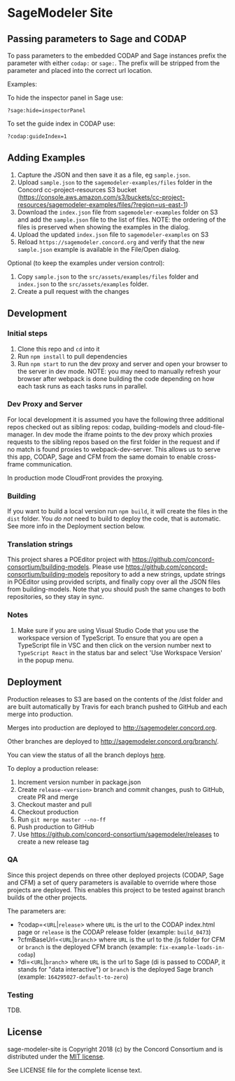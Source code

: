# SageModeler Site

## Passing parameters to Sage and CODAP

To pass parameters to the embedded CODAP and Sage instances prefix the parameter with either `codap:` or `sage:`.  The prefix will be stripped from the parameter and placed into the correct url location.

Examples:

To hide the inspector panel in Sage use:

`?sage:hide=inspectorPanel`

To set the guide index in CODAP use:

`?codap:guideIndex=1`

## Adding Examples

1. Capture the JSON and then save it as a file, eg `sample.json`.
2. Upload `sample.json` to the `sagemodeler-examples/files` folder in the Concord cc-project-resources S3 bucket (https://console.aws.amazon.com/s3/buckets/cc-project-resources/sagemodeler-examples/files/?region=us-east-1)
3. Download the `index.json` file from `sagemodeler-examples` folder on S3 and add the `sample.json` file to the list of files.
   NOTE: the ordering of the files is preserved when showing the examples in the dialog.
4. Upload the updated `index.json` file to `sagemodeler-examples` on S3
5. Reload `https://sagemodeler.concord.org` and verify that the new `sample.json` example is available in the File/Open dialog.

Optional (to keep the examples under version control):

1. Copy `sample.json` to the `src/assets/examples/files` folder and `index.json` to the `src/assets/examples` folder.
2. Create a pull request with the changes

## Development

### Initial steps

1. Clone this repo and `cd` into it
2. Run `npm install` to pull dependencies
3. Run `npm start` to run the dev proxy and server and open your browser to the server in dev mode.
   NOTE: you may need to manually refresh your browser after webpack is done building the code
   depending on how each task runs as each tasks runs in parallel.

### Dev Proxy and Server

For local development it is assumed you have the following three additional repos checked out as sibling
repos: codap, building-models and cloud-file-manager.  In dev mode the iframe points to the dev proxy
which proxies requests to the sibling repos based on the first folder in the request and if no match is
found proxies to webpack-dev-server.  This allows us to serve this app, CODAP, Sage and CFM from the
same domain to enable cross-frame communication.

In production mode CloudFront provides the proxying.

### Building

If you want to build a local version run `npm build`, it will create the files in the `dist` folder.
You *do not* need to build to deploy the code, that is automatic.  See more info in the Deployment section below.


### Translation strings

This project shares a POEditor project with https://github.com/concord-consortium/building-models.
Please use https://github.com/concord-consortium/building-models repository to add a new strings, update strings
in POEditor using provided scripts, and finally copy over all the JSON files from building-models.
Note that you should push the same changes to both repositories, so they stay in sync.

### Notes

1. Make sure if you are using Visual Studio Code that you use the workspace version of TypeScript.
   To ensure that you are open a TypeScript file in VSC and then click on the version number next to
   `TypeScript React` in the status bar and select 'Use Workspace Version' in the popup menu.

## Deployment

Production releases to S3 are based on the contents of the /dist folder and are built automatically by Travis
for each branch pushed to GitHub and each merge into production.

Merges into production are deployed to http://sagemodeler.concord.org.

Other branches are deployed to http://sagemodeler.concord.org/branch/<name>.

You can view the status of all the branch deploys [here](https://travis-ci.org/concord-consortium/sagemodeler/branches).

To deploy a production release:

1. Increment version number in package.json
2. Create `release-<version>` branch and commit changes, push to GitHub, create PR and merge
3. Checkout master and pull
4. Checkout production
5. Run `git merge master --no-ff`
6. Push production to GitHub
7. Use https://github.com/concord-consortium/sagemodeler/releases to create a new release tag

### QA

Since this project depends on three other deployed projects (CODAP, Sage and CFM) a set of query parameters is available to override
where those projects are deployed.  This enables this project to be tested against branch builds of the other projects.

The parameters are:

- ?codap=<`URL`|`release`> where `URL` is the url to the CODAP index.html page or `release` is the CODAP release folder (example: `build_0473`)
- ?cfmBaseUrl=<`URL`|`branch`> where `URL` is the url to the /js folder for CFM or `branch` is the deployed CFM branch (example: `fix-example-loads-in-codap`)
- ?di=<`URL`|`branch`> where `URL` is the url to Sage (di is passed to CODAP, it stands for "data interactive") or `branch` is the deployed Sage branch (example: `164295027-default-to-zero`)

### Testing

TDB.

## License

sage-modeler-site is Copyright 2018 (c) by the Concord Consortium and is distributed under the [MIT license](http://www.opensource.org/licenses/MIT).

See LICENSE file for the complete license text.
